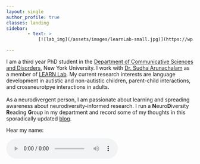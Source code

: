 ```yaml
---
layout: single
author_profile: true
classes: landing
sidebar:
        - text: >
            [![lab_img](/assets/images/learnLab-small.jpg)](https://wp.nyu.edu/learnlab/)

---
```



I am a third year PhD student in the 
<a href="https://steinhardt.nyu.edu/departments/communicative-sciences-and-disorders">Department of Communicative Sciences and Disorders</a>, New York University. I work with <a href="https://steinhardt.nyu.edu/people/sudha-arunachalam">Dr. Sudha Arunachalam</a> as a member of <a href="https://wp.nyu.edu/learnlab/">LEARN Lab</a>. My current research interests are language development in autistic and non-autistic children, parent-child interactions, and crossneurotpye interactions in adults.
<br>
<br>
As a neurodivergent person, I am passionate about learning and spreading awareness about neurodiversity-informed research. I run a **N**euro**D**iversity **R**eading **G**roup in my department and record some of my thoughts in this sporadically updated <a href = "/ndrg-blog/">blog</a>.

<p> Hear my name: </p>
<audio controls> <source src="assets/media/vs_name.mp3"> </audio>





